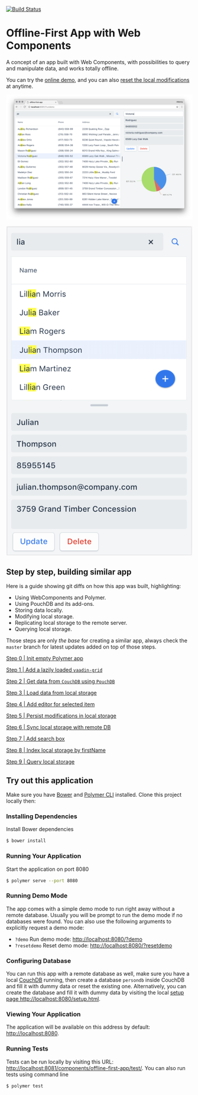 [![Build Status](https://travis-ci.org/amahdy/offline-first-app.svg?branch=master)](https://travis-ci.org/amahdy/offline-first-app)

# Offline-First App with Web Components

A concept of an app built with Web Components, with possibilities to query and manipulate data, and works totally offline.

You can try the [online demo](https://amahdy.github.io/offline-first-app/?demo), and you can also [reset the local modifications](https://amahdy.github.io/offline-first-app/?resetdemo) at anytime.

![App Preview](./readme_files/preview.png)

![App Preview in Mobile](./readme_files/preview_mobile.png)

## Step by step, building similar app
Here is a guide showing git diffs on how this app was built, highlighting:
* Using WebComponents and Polymer.
* Using PouchDB and its add-ons.
* Storing data locally.
* Modifying local storage.
* Replicating local storage to the remote server.
* Querying local storage.

Those steps are only *the base* for creating a similar app, always check the `master` branch for latest updates added on top of those steps.

[Step 0 | Init empty Polymer app](https://github.com/amahdy/offline-first-app/commit/8dd61d5b74aee8a9409e3795fafd43c471b0e8a9)

[Step 1 | Add a lazily loaded `vaadin-grid`](https://github.com/amahdy/offline-first-app/commit/f2b0d33d30561661bda1ae8f8ab0aedb8afda226)

[Step 2 | Get data from `CouchDB` using `PouchDB`](https://github.com/amahdy/offline-first-app/commit/b70c0b767cb5e64f0d526e67a2ac68a8dda0fe71)

[Step 3 | Load data from local storage](https://github.com/amahdy/offline-first-app/commit/d6a239d81309b9e258b7d59c0926297f1bbe9fa3)

[Step 4 | Add editor for selected item](https://github.com/amahdy/offline-first-app/commit/f6e6c488a2b8fe1f7b25aab4994dae3bb572ed20)

[Step 5 | Persist modifications in local storage](https://github.com/amahdy/offline-first-app/commit/9aba643fa49fcdd8b01714e80a9fccfbc2ba5dd0)

[Step 6 | Sync local storage with remote DB](https://github.com/amahdy/offline-first-app/commit/8de9d673118af212060bc69b218ba78f8a94be84)

[Step 7 | Add search box](https://github.com/amahdy/offline-first-app/commit/0e50c4cc817111ce851602fc585aea271898d5f4)

[Step 8 | Index local storage by firstName](https://github.com/amahdy/offline-first-app/commit/3bd21666971067282b11e86a60f2a487cb86ec5c)

[Step 9 | Query local storage](https://github.com/amahdy/offline-first-app/commit/ca720ac5612b693947b6a50b5c1bba79799242e3)

## Try out this application

Make sure you have [Bower](https://bower.io) and [Polymer CLI](https://www.npmjs.com/package/polymer-cli) installed. Clone this project locally then:

### Installing Dependencies

Install Bower dependencies
```bash
$ bower install
```

### Running Your Application

Start the application on port 8080
```bash
$ polymer serve --port 8080
```

### Running Demo Mode

The app comes with a simple demo mode to run right away without a remote database. Usually you will be prompt to run the demo mode if no databases were found. You can also use the following arguments to explicitly request a demo mode:

- `?demo` Run demo mode:
[http://localhost:8080/?demo](http://localhost:8080/?demo)
- `?resetdemo` Reset demo mode:
[http://localhost:8080/?resetdemo](http://localhost:8080/?resetdemo)

### Configuring Database

You can run this app with a remote database as well, make sure you have a local [CouchDB](http://couchdb.apache.org) running, then create a database `persondb` inside CouchDB and fill it with dummy data or reset the existing one. Alternatively, you can create the database and fill it with dummy data by visiting the local [setup page http://localhost:8080/setup.html](http://localhost:8080/setup.html).

### Viewing Your Application

The application will be available on this address by default: [http://localhost:8080](http://localhost:8080).

### Running Tests

Tests can be run locally by visiting this URL: [http://localhost:8081/components/offline-first-app/test/](http://localhost:8081/components/offline-first-app/test/).
You can also run tests using command line
```bash
$ polymer test
```